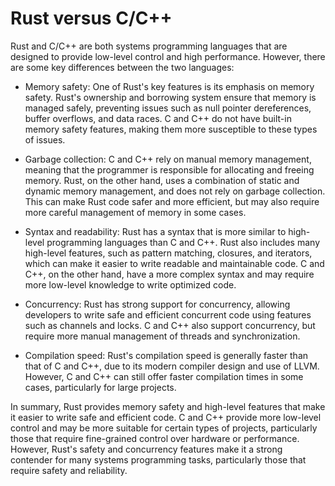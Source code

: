 # Rust versus C/C++

Rust and C/C++ are both systems programming languages that are designed to provide low-level control and high performance. However, there are some key differences between the two languages:

* Memory safety: One of Rust's key features is its emphasis on memory safety. Rust's ownership and borrowing system ensure that memory is managed safely, preventing issues such as null pointer dereferences, buffer overflows, and data races. C and C++ do not have built-in memory safety features, making them more susceptible to these types of issues.

* Garbage collection: C and C++ rely on manual memory management, meaning that the programmer is responsible for allocating and freeing memory. Rust, on the other hand, uses a combination of static and dynamic memory management, and does not rely on garbage collection. This can make Rust code safer and more efficient, but may also require more careful management of memory in some cases.

* Syntax and readability: Rust has a syntax that is more similar to high-level programming languages than C and C++. Rust also includes many high-level features, such as pattern matching, closures, and iterators, which can make it easier to write readable and maintainable code. C and C++, on the other hand, have a more complex syntax and may require more low-level knowledge to write optimized code.

* Concurrency: Rust has strong support for concurrency, allowing developers to write safe and efficient concurrent code using features such as channels and locks. C and C++ also support concurrency, but require more manual management of threads and synchronization.

* Compilation speed: Rust's compilation speed is generally faster than that of C and C++, due to its modern compiler design and use of LLVM. However, C and C++ can still offer faster compilation times in some cases, particularly for large projects.

In summary, Rust provides memory safety and high-level features that make it easier to write safe and efficient code. C and C++ provide more low-level control and may be more suitable for certain types of projects, particularly those that require fine-grained control over hardware or performance. However, Rust's safety and concurrency features make it a strong contender for many systems programming tasks, particularly those that require safety and reliability.
